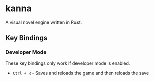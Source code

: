 # kanna
A visual novel engine written in Rust.

## Key Bindings

### Developer Mode
These key bindings only work if developer mode is enabled.
- `Ctrl + R` - Saves and reloads the game and then reloads the save